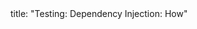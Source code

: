 <frontmatter>
title: "Testing: Dependency Injection: How"
</frontmatter>

<include src="navbar.md" boilerplate />

<include src="unit-inPage-asFlat.md" boilerplate />